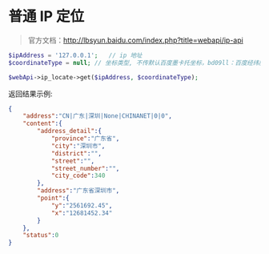 # 普通 IP 定位

> 官方文档：http://lbsyun.baidu.com/index.php?title=webapi/ip-api

```php
$ipAddress = '127.0.0.1';   // ip 地址
$coordinateType = null; // 坐标类型, 不传默认百度墨卡托坐标，bd09ll：百度经纬度坐标，gcj02：国测局02坐标

$webApi->ip_locate->get($ipAddress, $coordinateType);
```

返回结果示例:

```json
{
    "address":"CN|广东|深圳|None|CHINANET|0|0",
    "content":{
        "address_detail":{
            "province":"广东省",
            "city":"深圳市",
            "district":"",
            "street":"",
            "street_number":"",
            "city_code":340
        },
        "address":"广东省深圳市",
        "point":{
            "y":"2561692.45",
            "x":"12681452.34"
        }
    },
    "status":0
}
```
